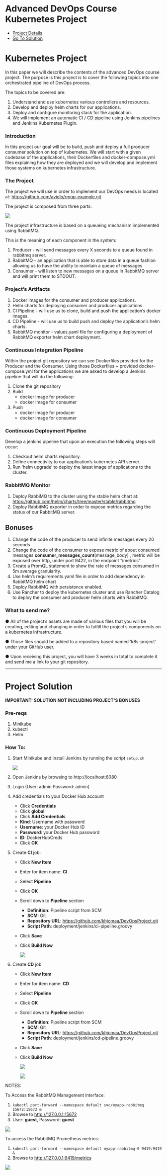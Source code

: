 # Advanced DevOps Course Kubernetes Project

- [Project Details](#kubernetes-project)
- [Go To Solution](#project-solution)

# Kubernetes Project
In this paper we will describe the contents of the advanced DevOps course project.
The purpose is this project is to cover the following topics into one orchestrated pipeline of DevOps process.

The topics to be covered are:
1. Understand and use kubernetes various controllers and resources.
2. Develop and deploy helm charts for our applications.
3. Deploy and configure monitoring stack for the application.
4. We will implement an automatic CI / CD pipeline using Jenkins pipelines and Jenkins Kubernetes Plugin.

### Introduction
In this project our goal will be to build, push and deploy a full producer consumer solution on top of kubernetes. 
We will start with a given codebase of the applications, their Dockerfiles and docker-compose.yml files explaining how they are deployed and we will develop and implement those systems on kubernetes infrastructure.

### The Project
The project we will use in order to implement our DevOps needs is located at: https://github.com/avielb/rmqp-example.git

The project is composed from three parts:

![](images/img1.png)

The project infrastructure is based on a queueing mechanism implemented using RabbitMQ.

This is the meaning of each component in the system:
1. Producer - will send messages every X seconds to a queue found in rabbitmq server.
2. RabbitMQ - an application that is able to store data in a queue fashion allowing us to have the ability to maintain a queue of messages
3. Consumer - will listen to new messages on a queue in RabbitMQ server and will print them to STDOUT.

### Project’s Artifacts
1. Docker images for the consumer and producer applications.
2. Helm charts for deploying consumer and producer applications.
3. CI Pipeline - will use us to clone, build and push the application’s docker images.
4. CD Pipeline - will use us to build push and deploy the application’s helm charts.
5. RabbitMQ monitor - values.yaml file for configuring a deployment of RabbitMQ exporter helm chart deployment.

### Continuous Integration Pipeline
Within the project git repository we can see Dockerfiles provided for the Producer and the Consumer. 
Using those Dockerfiles + provided docker-compose.yml for the applications we are asked to develop a Jenkins pipeline that will do the following:
1. Clone the git repository
2. Build
    - docker image for producer
    - docker image for consumer
3. Push
    - docker image for producer
    - docker image for consumer
    
### Continuous Deployment Pipeline
Develop a jenkins pipeline that upon an execution the following steps will occur:
1. Checkout helm charts repository.
2. Define connectivity to our application’s kubernetes API server.
3. Run ‘helm upgrade’ to deploy the latest image of applications to the cluster.

### RabbitMQ Monitor
1. Deploy RabbiMQ to the cluster using the stable helm chart at: https://github.com/helm/charts/tree/master/stable/rabbitmq
2. Deploy RabbitMQ exporter in order to expose metrics regarding the status of our RabbitMQ server.

## Bonuses
1. Change the code of the producer to send infinite messages every 20 seconds
2. Change the code of the consumer to expose metric of about consumed messages **consumer_messages_count**(message_body) , metric will be exposed over http, under port 9422, in the endpoint “/metrics”
3. Create a PromQL statement to show the rate of messages consumed in 5m average granularity.
4. Use helm’s requirements.yaml file in order to add dependency in RabbitMQ helm chart
5. Deploy RabbitMQ with persistence enabled.
6. Use Rancher to deploy the kubernetes cluster and use Rancher Catalog to deploy the consumer and producer helm charts with RabbitMQ.

### What to send me?
● All of the project’s assets are made of various files that you will be creating, editing and changing in order to fulfill the project’s components on a kubernetes infrastructure.

● Those files should be added to a repository based named ‘k8s-project’ under your GitHub user.

● Upon receiving this project, you will have 3 weeks in total to complete it and send me a link to your git repository.

---
# Project Solution

**IMPORTANT: SOLUTION NOT INCLUDING PROJECT'S BONUSES**
 
### Pre-reqs
1. Minikube
2. kubectl
3. Helm

### How To:
1. Start Minikube and install Jenkins by running the script ```setup.sh```
    
    ![](images/jenkins.png)
2. Open Jenkins by browsing to http://localhost:8080
3. Login (User: admin Password: admin)
4. Add credentials to your Docker Hub account
    - Click **Credentials**
    - Click **global**
    - Click **Add Credentials**
    - **Kind**: Username with password
    - **Username**: your Docker Hub ID
    - **Password**: your Docker Hub password
    - **ID**: DockerHubCreds
    - Click **OK**
5. Create **CI** job:
    - Click **New Item**
    - Enter for item name: **CI**
    - Select **Pipeline**
    - Click **OK**
    - Scroll down to **Pipeline** section
        - **Definition**: Pipeline script from SCM
        - **SCM**: Git
        - **Repository URL**: https://github.com/khjomaa/DevOpsProject.git
        - **Script Path**: deployment/jenkins/ci-pipeline.groovy
    - Click **Save**
    - Click **Build Now**
    
        ![](images/CI.png)
6. Create **CD** job
    - Click **New Item**
    - Enter for item name: **CD**
    - Select **Pipeline**
    - Click **OK**
    - Scroll down to **Pipeline** section
        - **Definition**: Pipeline script from SCM
        - **SCM**: Git
        - **Repository URL**: https://github.com/khjomaa/DevOpsProject.git
        - **Script Path**: deployment/jenkins/cd-pipeline.groovy
    - Click **Save**
    - Click **Build Now**
    
        ![](images/CD.png)
        
        ![](images/app.png)

NOTES:

To Access the RabbitMQ Management interface:
1. ```kubectl port-forward --namespace default svc/myapp-rabbitmq 15672:15672 &```
2. Browse to http://127.0.0.1:15672
3. User: **guest**, Password: **guest**

![](images/rabbitmq.png)


To access the RabbitMQ Prometheus metrics:
1. ```kubectl port-forward --namespace default myapp-rabbitmq-0 9419:9419 &```
2. Browse to http://127.0.0.1:9419/metrics

![](images/rabbitmq-metrics.png)